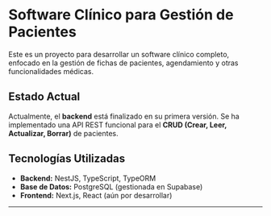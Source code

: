 # Software Clínico para Gestión de Pacientes

Este es un proyecto para desarrollar un software clínico completo, enfocado en la gestión de fichas de pacientes, agendamiento y otras funcionalidades médicas.

## Estado Actual

Actualmente, el **backend** está finalizado en su primera versión. Se ha implementado una API REST funcional para el **CRUD (Crear, Leer, Actualizar, Borrar)** de pacientes.

## Tecnologías Utilizadas

* **Backend:** NestJS, TypeScript, TypeORM
* **Base de Datos:** PostgreSQL (gestionada en Supabase)
* **Frontend:** Next.js, React (aún por desarrollar)

---